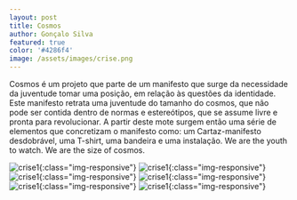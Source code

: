 ```yaml
---
layout: post
title: Cosmos
author: Gonçalo Silva
featured: true
color: '#4286f4'
image: /assets/images/crise.png
---
```


Cosmos é um projeto que parte de
um manifesto que surge da necessidade
da juventude tomar uma posição, em relação às questões da identidade.
Este manifesto retrata uma juventude
do tamanho do cosmos, que não pode ser contida dentro de normas e estereótipos, que se assume livre e pronta para revolucionar. A partir deste mote surgem então uma série de elementos que concretizam o manifesto como:
um Cartaz-manifesto desdobrável, uma T-shirt, uma bandeira e uma instalação.
We are the youth to watch. We are the size of cosmos.

![crise1](/assets/images/crise1.png){:class="img-responsive"}
![crise1](/assets/images/crise1.png){:class="img-responsive"}
![crise1](/assets/images/crise1.png){:class="img-responsive"}
![crise1](/assets/images/crise1.png){:class="img-responsive"}
![crise1](/assets/images/crise1.png){:class="img-responsive"}
![crise1](/assets/images/crise1.png){:class="img-responsive"}